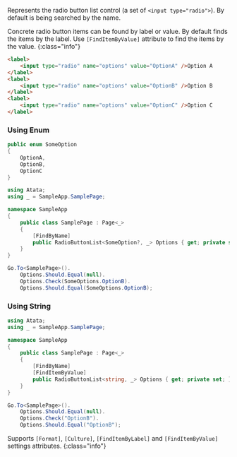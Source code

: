 Represents the radio button list control (a set of `<input type="radio">`). By default is being searched by the name.

Concrete radio button items can be found by label or value. By default finds the items by the label. Use `[FindItemByValue]` attribute to find the items by the value.
{:class="info"}

```html
<label>
    <input type="radio" name="options" value="OptionA" />Option A
</label>
<label>
    <input type="radio" name="options" value="OptionB" />Option B
</label>
<label>
    <input type="radio" name="options" value="OptionC" />Option C
</label>
```

### Using Enum

```cs
public enum SomeOption
{
    OptionA,
    OptionB,
    OptionC
}
```
```cs
using Atata;
using _ = SampleApp.SamplePage;

namespace SampleApp
{
    public class SamplePage : Page<_>
    {
        [FindByName]
        public RadioButtonList<SomeOption?, _> Options { get; private set; }
    }
}
```
```cs
Go.To<SamplePage>().
    Options.Should.Equal(null).
    Options.Check(SomeOptions.OptionB).
    Options.Should.Equal(SomeOptions.OptionB);
```

### Using String

```cs
using Atata;
using _ = SampleApp.SamplePage;

namespace SampleApp
{
    public class SamplePage : Page<_>
    {
        [FindByName]
        [FindItemByValue]
        public RadioButtonList<string, _> Options { get; private set; }
    }
}
```
```cs
Go.To<SamplePage>().
    Options.Should.Equal(null).
    Options.Check("OptionB").
    Options.Should.Equal("OptionB");
```

Supports `[Format]`, `[Culture]`, `[FindItemByLabel]` and `[FindItemByValue]` settings attributes.
{:class="info"}
